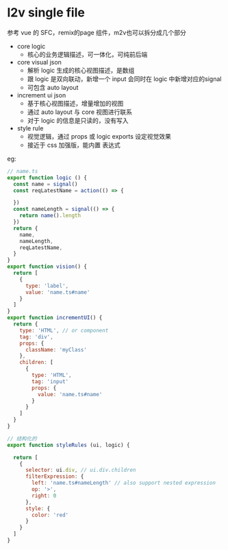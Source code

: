 # l2v single file

参考 vue 的 SFC，remix的page 组件，m2v也可以拆分成几个部分

- core logic
  - 核心的业务逻辑描述，可一体化，可纯前后端
- core visual json
  - 解析 logic 生成的核心视图描述，是数组
  - 跟 logic 是双向联动，新增一个 input 会同时在 logic 中新增对应的signal
  - 可包含 auto layout
- increment ui json
  - 基于核心视图描述，增量增加的视图
  - 通过 auto layout 与 core 视图进行联系
  - 对于 logic 的信息是只读的，没有写入
- style rule
  - 视觉逻辑，通过 props 或 logic exports 设定视觉效果
  - 接近于 css 加强版，能内置 表达式


eg:

```javascript
// name.ts
export function logic () {
  const name = signal()
  const reqLatestName = action(() => {

  })
  const nameLength = signal(() => {
    return name().length
  })
  return {
    name,
    nameLength,
    reqLatestName,
  }
}
export function vision() {
  return [
    {
      type: 'label',
      value: 'name.ts#name'
    }
  ]
}
export function incrementUI() {
  return {
    type: 'HTML', // or component
    tag: 'div',
    props: {
      className: 'myClass'
    },
    children: [
      {
        type: 'HTML',
        tag: 'input'
        props: {
          value: 'name.ts#name'
        }
      }
    ]
  }
}

// 结构化的
export function styleRules (ui, logic) {

  return [
    {
      selector: ui.div, // ui.div.children
      filterExpression: {
        left: 'name.ts#nameLength' // also support nested expression
        op: '>',
        right: 0
      },
      style: {
        color: 'red'
      }
    }
  ]
}
```